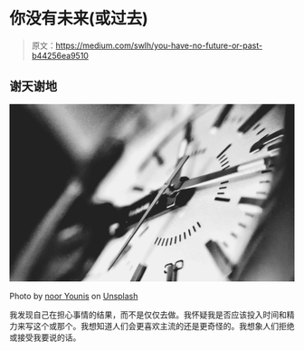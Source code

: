 # 你没有未来(或过去)

> 原文：<https://medium.com/swlh/you-have-no-future-or-past-b44256ea9510>

## 谢天谢地

![](img/c46284a3df8739c1f032b7e88f6f9d46.png)

Photo by [noor Younis](https://unsplash.com/@nooryounis?utm_source=medium&utm_medium=referral) on [Unsplash](https://unsplash.com?utm_source=medium&utm_medium=referral)

我发现自己在担心事情的结果，而不是仅仅去做。我怀疑我是否应该投入时间和精力来写这个或那个。我想知道人们会更喜欢主流的还是更奇怪的。我想象人们拒绝或接受我要说的话。